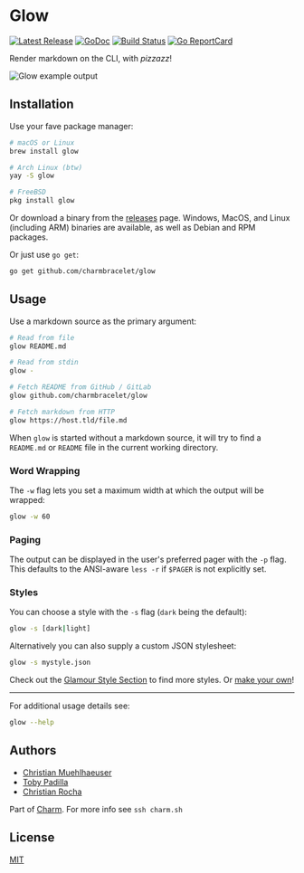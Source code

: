 # Glow

[![Latest Release](https://img.shields.io/github/release/charmbracelet/glow.svg)](https://github.com/charmbracelet/glow/releases) [![GoDoc](https://godoc.org/github.com/golang/gddo?status.svg)](https://godoc.org/github.com/charmbracelet/glow) [![Build Status](https://github.com/charmbracelet/glow/workflows/build/badge.svg)](https://github.com/charmbracelet/glow/actions) [![Go ReportCard](http://goreportcard.com/badge/charmbracelet/glow)](http://goreportcard.com/report/charmbracelet/glow)

Render markdown on the CLI, with _pizzazz_!

![Glow example output](https://github.com/charmbracelet/glow/raw/master/example.png)


## Installation

Use your fave package manager:

```bash
# macOS or Linux
brew install glow

# Arch Linux (btw)
yay -S glow

# FreeBSD
pkg install glow
```

Or download a binary from the [releases][] page. Windows, MacOS, and Linux
(including ARM) binaries are available, as well as Debian and RPM packages.

Or just use `go get`:

```bash
go get github.com/charmbracelet/glow
```

[releases]: https://github.com/charmbracelet/glow/releases


## Usage

Use a markdown source as the primary argument:

```bash
# Read from file
glow README.md

# Read from stdin
glow -

# Fetch README from GitHub / GitLab
glow github.com/charmbracelet/glow

# Fetch markdown from HTTP
glow https://host.tld/file.md
```

When `glow` is started without a markdown source, it will try to find a
`README.md` or `README` file in the current working directory.

### Word Wrapping

The `-w` flag lets you set a maximum width at which the output will be wrapped:

```bash
glow -w 60
```

### Paging

The output can be displayed in the user's preferred pager with the `-p` flag.
This defaults to the ANSI-aware `less -r` if `$PAGER` is not explicitly set.

### Styles

You can choose a style with the `-s` flag (`dark` being the default):

```bash
glow -s [dark|light]
```

Alternatively you can also supply a custom JSON stylesheet:

```bash
glow -s mystyle.json
```

Check out the [Glamour Style Section](https://github.com/charmbracelet/glamour/blob/master/styles/gallery/README.md)
to find more styles. Or [make your own](https://github.com/charmbracelet/glamour/tree/master/styles)!

***

For additional usage details see:

```bash
glow --help
```


## Authors

* [Christian Muehlhaeuser](https://github.com/muesli)
* [Toby Padilla](https://github.com/toby)
* [Christian Rocha](https://github.com/meowgorithm)

Part of [Charm](https://charm.sh). For more info see `ssh charm.sh`


## License

[MIT](https://github.com/charmbracelet/glow/raw/master/LICENSE)
